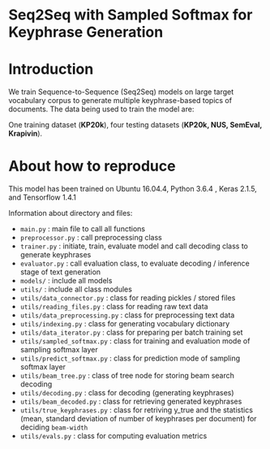 # Seq2Seq with Sampled Softmax for Keyphrase Generation

Introduction
==========

We train Sequence-to-Sequence (Seq2Seq) models on large target vocabulary corpus to generate multiple keyphrase-based topics of documents. The data being used to train the model are:

One training dataset (**KP20k**), four testing datasets (**KP20k, NUS, SemEval, Krapivin**).

About how to reproduce
======================

This model has been trained on Ubuntu 16.04.4, Python 3.6.4 , Keras 2.1.5, and Tensorflow 1.4.1

Information about directory and files:

* `main.py` : main file to call all functions
* `preprocessor.py` : call preprocessing class
* `trainer.py` : initiate, train, evaluate model and call decoding class to generate keyphrases
* `evaluator.py` : call evaluation class, to evaluate decoding / inference stage of text generation  
* `models/` : include all models
* `utils/` : include all class modules
* `utils/data_connector.py` : class for reading pickles / stored files
* `utils/reading_files.py` : class for reading raw text data 
* `utils/data_preprocessing.py` : class for preprocessing text data
* `utils/indexing.py` : class for generating vocabulary dictionary 
* `utils/data_iterator.py` : class for preparing per batch training set 
* `utils/sampled_softmax.py` : class for training and evaluation mode of sampling softmax layer 
* `utils/predict_softmax.py` : class for prediction mode of sampling softmax layer
* `utils/beam_tree.py` : class of tree node for storing beam search decoding 
* `utils/decoding.py` : class for decoding (generating keyphrases)
* `utils/beam_decoded.py` : class for retrieving generated keyphrases
* `utils/true_keyphrases.py` : class for retriving y_true and the statistics (mean, standard deviation of number of keyphrases per document) for deciding `beam-width` 
* `utils/evals.py` : class for computing evaluation metrics

